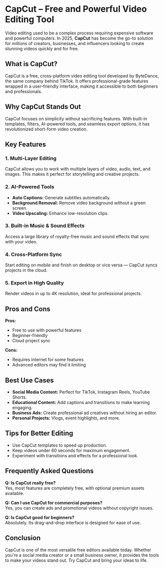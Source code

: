 # CapCut – Free and Powerful Video Editing Tool

Video editing used to be a complex process requiring expensive software and powerful computers. In 2025, **CapCut** has become the go-to solution for millions of creators, businesses, and influencers looking to create stunning videos quickly and for free.

## What is CapCut?
CapCut is a free, cross-platform video editing tool developed by ByteDance, the same company behind TikTok. It offers professional-grade features wrapped in a user-friendly interface, making it accessible to both beginners and professionals.

## Why CapCut Stands Out
CapCut focuses on simplicity without sacrificing features. With built-in templates, filters, AI-powered tools, and seamless export options, it has revolutionized short-form video creation.

## Key Features

### 1. Multi-Layer Editing
CapCut allows you to work with multiple layers of video, audio, text, and images. This makes it perfect for storytelling and creative projects.

### 2. AI-Powered Tools
- **Auto Captions:** Generate subtitles automatically.
- **Background Removal:** Remove video background without a green screen.
- **Video Upscaling:** Enhance low-resolution clips.

### 3. Built-in Music & Sound Effects
Access a large library of royalty-free music and sound effects that sync with your video.

### 4. Cross-Platform Sync
Start editing on mobile and finish on desktop or vice versa — CapCut syncs projects in the cloud.

### 5. Export in High Quality
Render videos in up to 4K resolution, ideal for professional projects.

## Pros and Cons

**Pros:**
- Free to use with powerful features
- Beginner-friendly
- Cloud project sync

**Cons:**
- Requires internet for some features
- Advanced editors may find it limiting

## Best Use Cases
- **Social Media Content:** Perfect for TikTok, Instagram Reels, YouTube Shorts.
- **Educational Content:** Add captions and transitions to make learning engaging.
- **Business Ads:** Create professional ad creatives without hiring an editor.
- **Personal Projects:** Vlogs, event highlights, and more.

## Tips for Better Editing
- Use CapCut templates to speed up production.
- Keep videos under 60 seconds for maximum engagement.
- Experiment with transitions and effects for a professional look.

## Frequently Asked Questions

**Q: Is CapCut really free?**  
Yes, most features are completely free, with optional premium assets available.

**Q: Can I use CapCut for commercial purposes?**  
Yes, you can create ads and promotional videos without copyright issues.

**Q: Is CapCut good for beginners?**  
Absolutely. Its drag-and-drop interface is designed for ease of use.

## Conclusion
CapCut is one of the most versatile free editors available today. Whether you're a social media creator or a small business owner, it provides the tools to make your videos stand out. Try CapCut and bring your ideas to life.
